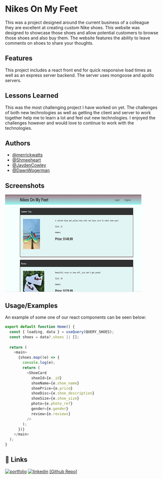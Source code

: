 
# Nikes On My Feet

This was a project designed around the current business of a colleague
they are excellent at creating custom Nike shoes. This website was
designed to showcase those shoes and allow potential customers
to browse those shoes and also buy them. The website features the
ability to leave comments on shoes to share your thoughts.



## Features

This project includes a react front end for quick responsive load times
as well as an express server backend. The server uses mongoose and
apollo servers.


## Lessons Learned

This was the most challenging project I have worked on yet.
The challenges of both new technologies as well as getting the 
client and server to work together help me to learn a lot and feel out new technologies.
I enjoyed the challenges however and would love to continue to
work with the technologies.


## Authors

- [@merrickwatts](https://github.com/merrickwatts)
- [@Shmeeheart](https://github.com/Shmeeheart)
- [@JaydenCowley](https://github.com/JaydenCowley)
- [@DawnWogerman](https://github.com/DawnWogerman)


## Screenshots

![App Screenshot](https://github.com/merrickwatts/Portfolio-2.0/blob/main/src/assets/images/nikes-on-my-feet.png?raw=true)


## Usage/Examples
An example of some one of our react components can be seen below:

```javascript
export default function Home() {
  const { loading, data } = useQuery(QUERY_SHOES);
  const shoes = data?.shoes || [];

  return (
    <main>
      {shoes.map((e) => {
        console.log(e);
        return (
          <ShoeCard
            shoeId={e._id}
            shoeName={e.shoe_name}
            shoePrice={e.price}
            shoeDisc={e.shoe_description}
            shoeSize={e.shoe_size}
            photo={e.photo_ref}
            gender={e.gender}
            review={e.reviews}
          />
        );
      })}
    </main>
  );
}
```


## 🔗 Links
[![portfolio](https://img.shields.io/badge/my_portfolio-000?style=for-the-badge&logo=ko-fi&logoColor=white)](https://merrickwatts.github.io/Portfolio-2.0/)
[![linkedin](https://img.shields.io/badge/linkedin-0A66C2?style=for-the-badge&logo=linkedin&logoColor=white)](https://www.linkedin.com/in/merrick-watts-9331241ab/)
[[Github Repo]](https://github.com/merrickwatts/nikes-on-my-feet)